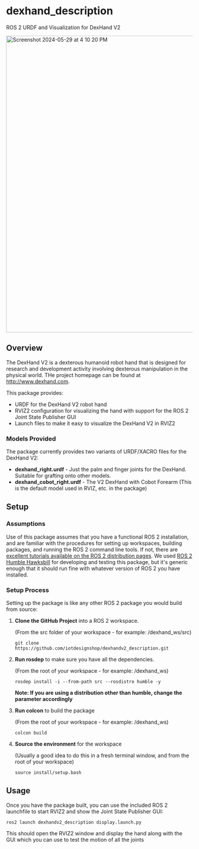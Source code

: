 # dexhand_description
ROS 2 URDF and Visualization for DexHand V2

<img width="800" alt="Screenshot 2024-05-29 at 4 10 20 PM" src="https://github.com/iotdesignshop/dexhandv2_description/assets/2821763/858f8d88-bcbe-4b03-9915-61f791f2611a">


## Overview
The DexHand V2 is a dexterous humanoid robot hand that is designed for research and development activity
involving dexterous manipulation in the physical world. THe project homepage can be found at http://www.dexhand.com.

This package provides:
- URDF for the DexHand V2 robot hand
- RVIZ2 configuration for visualizing the hand with support for the ROS 2 Joint State Publisher GUI
- Launch files to make it easy to visualize the DexHand V2 in RVIZ2

### Models Provided

The package currently provides two variants of URDF/XACRO files for the DexHand V2:

- __dexhand_right.urdf__ - Just the palm and finger joints for the DexHand. Suitable for grafting onto other models.
- __dexhand_cobot_right.urdf__ - The V2 DexHand with Cobot Forearm (This is the default model used in RVIZ, etc. in the package)

## Setup

### Assumptions
Use of this package assumes that you have a functional ROS 2 installation, and are familiar with the procedures for setting up workspaces, building packages, and running the ROS 2 command line tools. If not, there are [excellent tutorials available on the ROS 2 distribution pages](https://docs.ros.org/en/humble/Tutorials.html). We used [ROS 2 Humble Hawksbill](https://docs.ros.org/en/humble/index.html) for developing and testing this package, but it's generic enough that it should run fine with whatever version of ROS 2 you have installed.

### Setup Process
Setting up the package is like any other ROS 2 package you would build from source:

1) __Clone the GitHub Project__ into a ROS 2 workspace.

   (From the src folder of your workspace - for example: /dexhand_ws/src)

   `git clone https://github.com/iotdesignshop/dexhandv2_description.git`

2) __Run rosdep__ to make sure you have all the dependencies.

   (From the root of your workspace - for example: /dexhand_ws)

   `rosdep install -i --from-path src --rosdistro humble -y`

   **Note: If you are using a distribution other than humble, change the parameter accordingly**

3) __Run colcon__ to build the package

   (From the root of your workspace - for example: /dexhand_ws)

   `colcon build`

4) __Source the environment__ for the workspace

   (Usually a good idea to do this in a fresh terminal window, and from the root of your workspace)

   `source install/setup.bash`
   
     
## Usage

Once you have the package built, you can use the included ROS 2 launchfile to start RVIZ2 and show the Joint State Publisher GUI:

`ros2 launch dexhandv2_description display.launch.py`

This should open the RVIZ2 window and display the hand along with the GUI which you can use to test the motion of all the joints


